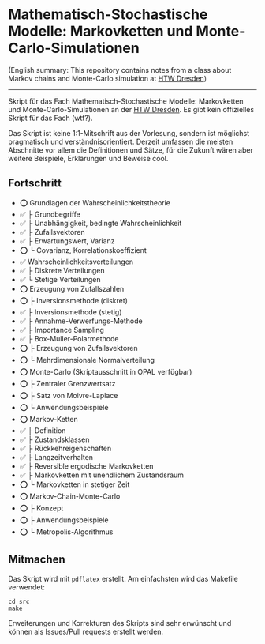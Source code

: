 # Mathematisch-Stochastische Modelle: Markovketten und Monte-Carlo-Simulationen

(English summary: This repository contains notes from a class about Markov
chains and Monte-Carlo simulation at [HTW Dresden](https://htw-dresden.de))

<hr>

Skript für das Fach Mathematisch-Stochastische Modelle: Markovketten und
Monte-Carlo-Simulationen an der [HTW Dresden](https://htw-dresden.de). Es gibt
kein offizielles Skript für das Fach (wtf?).

Das Skript ist keine 1:1-Mitschrift aus der Vorlesung, sondern ist möglichst
pragmatisch und verständnisorientiert. Derzeit umfassen die meisten Abschnitte
vor allem die Definitionen und Sätze, für die Zukunft wären aber weitere
Beispiele, Erklärungen und Beweise cool.

## Fortschritt

- ⭕ Grundlagen der Wahrscheinlichkeitstheorie
- ✅ ├ Grundbegriffe
- ✅ ├ Unabhängigkeit, bedingte Wahrscheinlichkeit
- ✅ ├ Zufallsvektoren
- ✅ ├ Erwartungswert, Varianz
- ⭕ └ Covarianz, Korrelationskoeffizient
- ✅ Wahrscheinlichkeitsverteilungen
- ✅ ├ Diskrete Verteilungen
- ✅ └ Stetige Verteilungen
- ⭕ Erzeugung von Zufallszahlen
- ⭕ ├ Inversionsmethode (diskret)
- ✅ ├ Inversionsmethode (stetig)
- ✅ ├ Annahme-Verwerfungs-Methode
- ✅ ├ Importance Sampling
- ✅ ├ Box-Muller-Polarmethode
- ⭕ ├ Erzeugung von Zufallsvektoren
- ⭕ └ Mehrdimensionale Normalverteilung
- ⭕ Monte-Carlo (Skriptausschnitt in OPAL verfügbar)
- ⭕ ├ Zentraler Grenzwertsatz
- ⭕ ├ Satz von Moivre-Laplace
- ⭕ └ Anwendungsbeispiele
- ⭕ Markov-Ketten
- ✅ ├ Definition
- ✅ ├ Zustandsklassen
- ✅ ├ Rückkehreigenschaften
- ✅ ├ Langzeitverhalten
- ✅ ├ Reversible ergodische Markovketten
- ✅ ├ Markovketten mit unendlichem Zustandsraum
- ⭕ └ Markovketten in stetiger Zeit
- ⭕ Markov-Chain-Monte-Carlo
- ⭕ ├ Konzept
- ⭕ ├ Anwendungsbeispiele
- ⭕ └ Metropolis-Algorithmus

## Mitmachen

Das Skript wird mit `pdflatex` erstellt. Am einfachsten wird das Makefile
verwendet:

```
cd src
make
```

Erweiterungen und Korrekturen des Skripts sind sehr erwünscht und können als
Issues/Pull requests erstellt werden.
